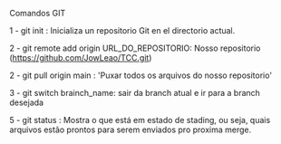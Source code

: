 Comandos GIT

1 - git init : Inicializa un repositorio Git en el directorio actual.

2 - git remote add origin URL_DO_REPOSITORIO: Nosso repositorio (https://github.com/JowLeao/TCC.git)

2 - git pull  origin main : 'Puxar todos os arquivos do nosso repositorio'

3 - git switch brainch_name: sair da branch atual e ir para a branch desejada

5 - git status : Mostra  o que está em estado de stading, ou seja, quais arquivos estão prontos para serem enviados pro proxima merge.